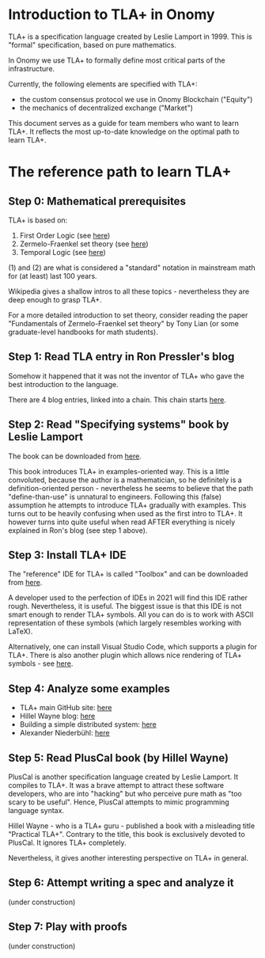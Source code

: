 # Introduction to TLA+ in Onomy

TLA+ is a specification language created by Leslie Lamport in 1999. This is "formal" specification, based on
pure mathematics.

In Onomy we use TLA+ to formally define most critical parts of the infrastructure.

Currently, the following elements are specified with TLA+:

- the custom consensus protocol we use in Onomy Blockchain ("Equity")
- the mechanics of decentralized exchange ("Market")

This document serves as a guide for team members who want to learn TLA+. It reflects the most up-to-date
knowledge on the optimal path to learn TLA+.

# The reference path to learn TLA+

## Step 0: Mathematical prerequisites

TLA+ is based on:

1. First Order Logic (see [here](https://en.wikipedia.org/wiki/First-order_logic))
1. Zermelo-Fraenkel set theory (see [here](https://en.wikipedia.org/wiki/Zermelo%E2%80%93Fraenkel_set_theory))
3. Temporal Logic (see [here](https://en.wikipedia.org/wiki/Temporal_logic))

(1) and (2) are what is considered a "standard" notation in mainstream math for (at least) last 100 years.

Wikipedia gives a shallow intros to all these topics - nevertheless they are deep enough to grasp TLA+.

For a more detailed introduction to set theory, consider reading the paper "Fundamentals of Zermelo-Fraenkel
set theory" by Tony Lian (or some graduate-level handbooks for math students).

## Step 1: Read TLA entry in Ron Pressler's blog

Somehow it happened that it was not the inventor of TLA+ who gave the best introduction to the language.

There are 4 blog entries, linked into a chain. This chain starts [here](https://pron.github.io/posts/tlaplus_part1).

## Step 2: Read "Specifying systems" book by Leslie Lamport

The book can be downloaded from [here](https://lamport.azurewebsites.net/tla/book.html?back-link=learning.html#download).

This book introduces TLA+ in examples-oriented way. This is a little convoluted, because the author is a mathematician,
so he definitely is a definition-oriented person - nevertheless he seems to believe that the path "define-than-use" is unnatural
to engineers. Following this (false) assumption he attempts to introduce TLA+ gradually with examples. This turns out to be
heavily confusing when used as the first intro to TLA+. It however turns into quite useful when read AFTER everything
is nicely explained in Ron's blog (see step 1 above).

## Step 3: Install TLA+ IDE

The "reference" IDE for TLA+ is called "Toolbox" and can be downloaded from [here](https://lamport.azurewebsites.net/tla/toolbox.html).

A developer used to the perfection of IDEs in 2021 will find this IDE rather rough. Nevertheless, it is useful. The biggest
issue is that this IDE is not smart enough to render TLA+ symbols. All you can do is to work with ASCII representation
of these symbols (which largely resembles working with LaTeX).

Alternatively, one can install Visual Studio Code, which supports a plugin for TLA+. There is also another plugin
which allows nice rendering of TLA+ symbols - see [here](https://www.gitmemory.com/issue/alygin/vscode-tlaplus/197/770464096).

## Step 4: Analyze some examples

- TLA+ main GitHub site: [here](https://github.com/tlaplus)
- Hillel Wayne blog: [here](https://www.hillelwayne.com/)
- Building a simple distributed system: [here](https://jack-vanlightly.com/blog/2019/1/25/building-a-simple-distributed-system-the-what)
- Alexander Niederbühl: [here](https://github.com/Alexander-N/tla-specs)

## Step 5: Read PlusCal book (by Hillel Wayne)

PlusCal is another specification language created by Leslie Lamport. It compiles to TLA+. It was a brave attempt to attract
these software developers, who are into "hacking" but who perceive pure math as "too scary to be useful". Hence, PlusCal attempts
to mimic programming language syntax.

Hillel Wayne - who is a TLA+ guru - published a book with a misleading title "Practical TLA+". Contrary to the title, this book
is exclusively devoted to PlusCal. It ignores TLA+ completely.

Nevertheless, it gives another interesting perspective on TLA+ in general.

## Step 6: Attempt writing a spec and analyze it

(under construction)

## Step 7: Play with proofs

(under construction)


